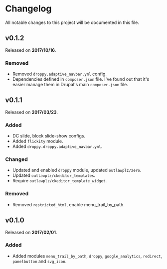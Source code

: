 # Changelog

All notable changes to this project will be documented in this file.

## v0.1.2

Released on **2017/10/16**.

### Removed

- Removed `droppy.adaptive_navbar.yml` config.
- Dependencies defined in `composer.json` file. I've found out that it's easier
manage them in Drupal's main `composer.json` file.

## v0.1.1

Released on **2017/03/23**.

### Added

- DC slide, block slide-show configs.
- Added `flickity` module.
- Added `droppy.droppy.adaptive_navbar.yml`.

### Changed

- Updated and enabled `droppy` module, updated `outlawplz/zero`.
- Updated `outlawplz/ckeditor_templates`.
- Require `outlawplz/ckeditor_template_widget`.

### Removed

- Removed `restricted_html`, enable menu_trail_by_path.

## v0.1.0

Released on **2017/02/01**.

### Added

- Added modules `menu_trail_by_path`, `droppy`, `google_analytics`,
`redirect`, `panelbutton` and `svg_icon`.
